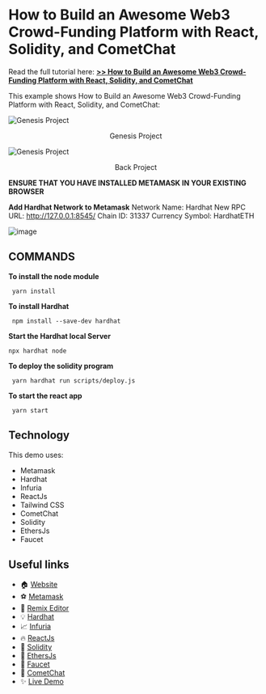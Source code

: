 # How to Build an Awesome Web3 Crowd-Funding Platform with React, Solidity, and CometChat

Read the full tutorial here: [**>> How to Build an Awesome Web3 Crowd-Funding Platform with React, Solidity, and CometChat**](https://daltonic.github.io)

This example shows How to Build an Awesome Web3 Crowd-Funding Platform with React, Solidity, and CometChat:

![Genesis Project](./screenshots/0.gif)
<center><figcaption>Genesis Project</figcaption></center>

![Genesis Project](./screenshots/1.gif)
<center><figcaption>Back Project</figcaption></center>


**ENSURE THAT YOU HAVE INSTALLED METAMASK IN YOUR EXISTING BROWSER**

**Add Hardhat Network to Metamask**
Network Name: Hardhat
New RPC URL: http://127.0.0.1:8545/
Chain ID: 31337
Currency Symbol: HardhatETH

![image](https://github.com/user-attachments/assets/0c46ea77-77e5-4ae1-aba4-cf157eb12bea)


## COMMANDS ##
**To install the  node module**

     yarn install
     
**To install Hardhat**

     npm install --save-dev hardhat

**Start the Hardhat local Server**

    npx hardhat node
    
**To deploy the solidity program**

     yarn hardhat run scripts/deploy.js

**To start the react app**

     yarn start
     
## Technology

This demo uses:

- Metamask
- Hardhat
- Infuria
- ReactJs
- Tailwind CSS
- CometChat
- Solidity
- EthersJs
- Faucet


## Useful links

- 🏠 [Website](https://daltonic.github.io/)
- ⚽ [Metamask](https://metamask.io/)
- 🚀 [Remix Editor](https://remix.ethereum.org/)
- 💡 [Hardhat](https://hardhat.org/)
- 📈 [Infuria](https://infura.io/)
- 🔥 [ReactJs](https://reactjs.org/)
- 🐻 [Solidity](https://soliditylang.org/)
- 👀 [EthersJs](https://docs.ethers.io/v5/)
- 🎅 [Faucet](https://faucets.chain.link/rinkeby)
- 🤖 [CometChat](https://cometchat.com/)
- ✨ [Live Demo](https://genesis-45443.web.app/)
